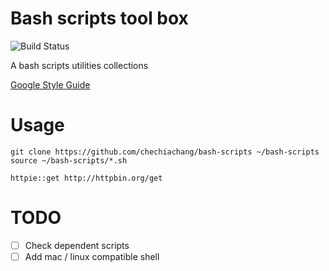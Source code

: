 Bash scripts tool box
===

![Build Status](https://travis-ci.org/chechiachang/bash-scripts.svg?branch=master)

A bash scripts utilities collections

[Google Style Guide](https://google.github.io/styleguide/shellguide.html)

# Usage

```
git clone https://github.com/chechiachang/bash-scripts ~/bash-scripts
source ~/bash-scripts/*.sh

httpie::get http://httpbin.org/get
```

# TODO

- [ ] Check dependent scripts
- [ ] Add mac / linux compatible shell
